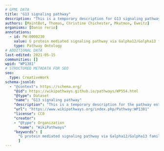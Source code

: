 ```yaml
---
# GPML DATA
title: "G13 signaling pathway"
description: "This is a temporary description for G13 signaling pathway"
authors: [MaintBot, Thomas, Christine Chichester, Mkutmon, Eweitz]
organisms: [Danio rerio]
annotations:
  - id: PW:0000230
    value: G protein mediated signaling pathway via Galpha12/Galpha13 family
    type: Pathway Ontology
# ADDITIONAL DATA
last-edited: 2021-05-15
communities: []
wpid: "WP1381"
# STRUCTURED METADATA FOR SEO
seo:
  type: CreativeWork
schema-jsonld:
  - "@context": https://schema.org/
    "@id": https://wikipathways.github.io/pathways/WP554.html
    "@type": Dataset
    "name": "G13 signaling pathway"
    "description": "This is a temporary description for the pathway entitled: G13 signaling pathway"
    "url": "https://www.wikipathways.org/index.php/Pathway:WP1381"
    "license": CC0
    "creator":
    - "@type": Organization
      "name": "WikiPathways"
    "keywords": [
      "G protein mediated signaling pathway via Galpha12/Galpha13 family",
      ]
---
```

